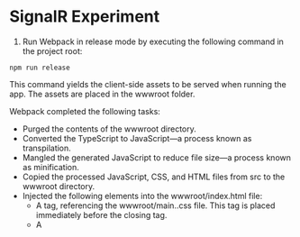 # SignalR Experiment
1. Run Webpack in release mode by executing the following command in the project root:

`npm run release`

This command yields the client-side assets to be served when running the app. The assets are placed in the wwwroot folder.

Webpack completed the following tasks:

- Purged the contents of the wwwroot directory.
- Converted the TypeScript to JavaScript—a process known as transpilation.
- Mangled the generated JavaScript to reduce file size—a process known as minification.
- Copied the processed JavaScript, CSS, and HTML files from src to the wwwroot directory.
- Injected the following elements into the wwwroot/index.html file:
  - A <link> tag, referencing the wwwroot/main.<hash>.css file. This tag is placed immediately before the closing </head> tag.
  - A <script> tag, referencing the minified wwwroot/main.<hash>.js file. This tag is placed immediately before the closing </body> tag.

2. Build and run the app by executing the following command in the project root:

`dotnet run`

The web server starts the app and makes it available on localhost.

3. Open a browser to `http://localhost:<port_number>`. The wwwroot/index.html file is served. Copy the URL from the address bar.

4. Open another browser instance (any browser). Paste the URL in the address bar.

5. Choose either browser, type something in the **Message** text box, and click the **Send** button. The unique user name and message are displayed on both pages instantly.
